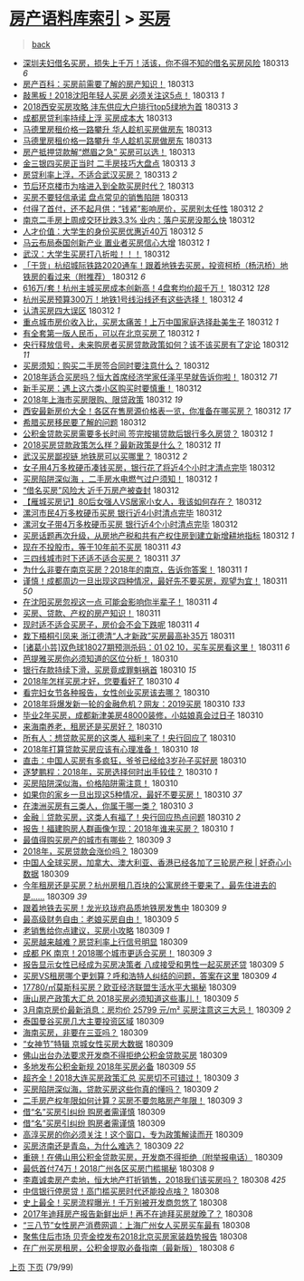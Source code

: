 [房产语料库索引](../../README.md)  > [买房](买房.md)
====
> [back](../README.md)

- [深圳夫妇借名买房，损失上千万！活该，你不得不知的借名买房风险](http://jkwz.applinzi.com/ittc/7079944801527268359.html#%E6%B7%B1%E5%9C%B3%E5%A4%AB%E5%A6%87%E5%80%9F%E5%90%8D%E4%B9%B0%E6%88%BF%EF%BC%8C%E6%8D%9F%E5%A4%B1%E4%B8%8A%E5%8D%83%E4%B8%87%EF%BC%81%E6%B4%BB%E8%AF%A5%EF%BC%8C%E4%BD%A0%E4%B8%8D%E5%BE%97%E4%B8%8D%E7%9F%A5%E7%9A%84%E5%80%9F%E5%90%8D%E4%B9%B0%E6%88%BF%E9%A3%8E%E9%99%A9) 180313 *6* 
- [房产百科：买房前需要了解的房产知识！](http://jkwz.applinzi.com/ittc/7079931474101142544.html#%E6%88%BF%E4%BA%A7%E7%99%BE%E7%A7%91%EF%BC%9A%E4%B9%B0%E6%88%BF%E5%89%8D%E9%9C%80%E8%A6%81%E4%BA%86%E8%A7%A3%E7%9A%84%E6%88%BF%E4%BA%A7%E7%9F%A5%E8%AF%86%EF%BC%81) 180313  
- [敲黑板！2018沈阳年轻人买房 必须关注这5点！](http://jkwz.applinzi.com/ittc/7079916213969093643.html#%E6%95%B2%E9%BB%91%E6%9D%BF%EF%BC%812018%E6%B2%88%E9%98%B3%E5%B9%B4%E8%BD%BB%E4%BA%BA%E4%B9%B0%E6%88%BF+%E5%BF%85%E9%A1%BB%E5%85%B3%E6%B3%A8%E8%BF%995%E7%82%B9%EF%BC%81) 180313 *1* 
- [2018西安买房攻略 沣东供应大户排行top5绿地为首](http://jkwz.applinzi.com/ittc/7079914698562864138.html#2018%E8%A5%BF%E5%AE%89%E4%B9%B0%E6%88%BF%E6%94%BB%E7%95%A5+%E6%B2%A3%E4%B8%9C%E4%BE%9B%E5%BA%94%E5%A4%A7%E6%88%B7%E6%8E%92%E8%A1%8Ctop5%E7%BB%BF%E5%9C%B0%E4%B8%BA%E9%A6%96) 180313 *3* 
- [成都房贷利率持续上浮 买房成本大](http://jkwz.applinzi.com/ittc/7079910167829545990.html#%E6%88%90%E9%83%BD%E6%88%BF%E8%B4%B7%E5%88%A9%E7%8E%87%E6%8C%81%E7%BB%AD%E4%B8%8A%E6%B5%AE+%E4%B9%B0%E6%88%BF%E6%88%90%E6%9C%AC%E5%A4%A7) 180313  
- [马德里房租价格一路攀升 华人趁机买房做房东](http://jkwz.applinzi.com/ittc/7079895883544265738.html#%E9%A9%AC%E5%BE%B7%E9%87%8C%E6%88%BF%E7%A7%9F%E4%BB%B7%E6%A0%BC%E4%B8%80%E8%B7%AF%E6%94%80%E5%8D%87+%E5%8D%8E%E4%BA%BA%E8%B6%81%E6%9C%BA%E4%B9%B0%E6%88%BF%E5%81%9A%E6%88%BF%E4%B8%9C) 180313  
- [马德里房租价格一路攀升 华人趁机买房做房东](http://jkwz.applinzi.com/ittc/7079895478714237968.html#%E9%A9%AC%E5%BE%B7%E9%87%8C%E6%88%BF%E7%A7%9F%E4%BB%B7%E6%A0%BC%E4%B8%80%E8%B7%AF%E6%94%80%E5%8D%87+%E5%8D%8E%E4%BA%BA%E8%B6%81%E6%9C%BA%E4%B9%B0%E6%88%BF%E5%81%9A%E6%88%BF%E4%B8%9C) 180313  
- [房产抵押贷款解“燃眉之急” 买房可以选！](http://jkwz.applinzi.com/ittc/7079890507369284614.html#%E6%88%BF%E4%BA%A7%E6%8A%B5%E6%8A%BC%E8%B4%B7%E6%AC%BE%E8%A7%A3%E2%80%9C%E7%87%83%E7%9C%89%E4%B9%8B%E6%80%A5%E2%80%9D+%E4%B9%B0%E6%88%BF%E5%8F%AF%E4%BB%A5%E9%80%89%EF%BC%81) 180313  
- [金三银四买房正当时 二手房技巧大盘点](http://jkwz.applinzi.com/ittc/7079890494635377675.html#%E9%87%91%E4%B8%89%E9%93%B6%E5%9B%9B%E4%B9%B0%E6%88%BF%E6%AD%A3%E5%BD%93%E6%97%B6+%E4%BA%8C%E6%89%8B%E6%88%BF%E6%8A%80%E5%B7%A7%E5%A4%A7%E7%9B%98%E7%82%B9) 180313 *3* 
- [房贷利率上浮，不适合武汉买房？](http://jkwz.applinzi.com/ittc/7079877737869476880.html#%E6%88%BF%E8%B4%B7%E5%88%A9%E7%8E%87%E4%B8%8A%E6%B5%AE%EF%BC%8C%E4%B8%8D%E9%80%82%E5%90%88%E6%AD%A6%E6%B1%89%E4%B9%B0%E6%88%BF%EF%BC%9F) 180313 *2* 
- [节后环京楼市为啥进入到全款买房时代？](http://jkwz.applinzi.com/ittc/7079827878298780678.html#%E8%8A%82%E5%90%8E%E7%8E%AF%E4%BA%AC%E6%A5%BC%E5%B8%82%E4%B8%BA%E5%95%A5%E8%BF%9B%E5%85%A5%E5%88%B0%E5%85%A8%E6%AC%BE%E4%B9%B0%E6%88%BF%E6%97%B6%E4%BB%A3%EF%BC%9F) 180313  
- [买房不要轻信承诺 盘点常见的销售陷阱](http://jkwz.applinzi.com/ittc/7079743713213678608.html#%E4%B9%B0%E6%88%BF%E4%B8%8D%E8%A6%81%E8%BD%BB%E4%BF%A1%E6%89%BF%E8%AF%BA+%E7%9B%98%E7%82%B9%E5%B8%B8%E8%A7%81%E7%9A%84%E9%94%80%E5%94%AE%E9%99%B7%E9%98%B1) 180313  
- [付得了首付，还不起月供：“钱紧”影响房价，买房别太任性](http://jkwz.applinzi.com/ittc/7079702403933013002.html#%E4%BB%98%E5%BE%97%E4%BA%86%E9%A6%96%E4%BB%98%EF%BC%8C%E8%BF%98%E4%B8%8D%E8%B5%B7%E6%9C%88%E4%BE%9B%EF%BC%9A%E2%80%9C%E9%92%B1%E7%B4%A7%E2%80%9D%E5%BD%B1%E5%93%8D%E6%88%BF%E4%BB%B7%EF%BC%8C%E4%B9%B0%E6%88%BF%E5%88%AB%E5%A4%AA%E4%BB%BB%E6%80%A7) 180312 *2* 
- [南京二手房上周成交环比跌3.3% 业内：落户买房没那么快](http://jkwz.applinzi.com/ittc/7079690722251113489.html#%E5%8D%97%E4%BA%AC%E4%BA%8C%E6%89%8B%E6%88%BF%E4%B8%8A%E5%91%A8%E6%88%90%E4%BA%A4%E7%8E%AF%E6%AF%94%E8%B7%8C3.3%25+%E4%B8%9A%E5%86%85%EF%BC%9A%E8%90%BD%E6%88%B7%E4%B9%B0%E6%88%BF%E6%B2%A1%E9%82%A3%E4%B9%88%E5%BF%AB) 180312  
- [人才价值：大学生的身份买房优惠近40万](http://jkwz.applinzi.com/ittc/7079663117841990667.html#%E4%BA%BA%E6%89%8D%E4%BB%B7%E5%80%BC%EF%BC%9A%E5%A4%A7%E5%AD%A6%E7%94%9F%E7%9A%84%E8%BA%AB%E4%BB%BD%E4%B9%B0%E6%88%BF%E4%BC%98%E6%83%A0%E8%BF%9140%E4%B8%87) 180312 *5* 
- [马云布局泰国创新产业 置业者买房信心大增](http://jkwz.applinzi.com/ittc/7079662574436353035.html#%E9%A9%AC%E4%BA%91%E5%B8%83%E5%B1%80%E6%B3%B0%E5%9B%BD%E5%88%9B%E6%96%B0%E4%BA%A7%E4%B8%9A+%E7%BD%AE%E4%B8%9A%E8%80%85%E4%B9%B0%E6%88%BF%E4%BF%A1%E5%BF%83%E5%A4%A7%E5%A2%9E) 180312 *1* 
- [武汉：大学生买房打八折啦！！！](http://jkwz.applinzi.com/ittc/7079642145554433041.html#%E6%AD%A6%E6%B1%89%EF%BC%9A%E5%A4%A7%E5%AD%A6%E7%94%9F%E4%B9%B0%E6%88%BF%E6%89%93%E5%85%AB%E6%8A%98%E5%95%A6%EF%BC%81%EF%BC%81%EF%BC%81) 180312  
- [「干货」杭绍城际铁路2020通车！跟着地铁去买房，投资柯桥（杨汛桥）地铁房的看过来（附推荐）](http://jkwz.applinzi.com/ittc/7079642471938393098.html#%E3%80%8C%E5%B9%B2%E8%B4%A7%E3%80%8D%E6%9D%AD%E7%BB%8D%E5%9F%8E%E9%99%85%E9%93%81%E8%B7%AF2020%E9%80%9A%E8%BD%A6%EF%BC%81%E8%B7%9F%E7%9D%80%E5%9C%B0%E9%93%81%E5%8E%BB%E4%B9%B0%E6%88%BF%EF%BC%8C%E6%8A%95%E8%B5%84%E6%9F%AF%E6%A1%A5%EF%BC%88%E6%9D%A8%E6%B1%9B%E6%A1%A5%EF%BC%89%E5%9C%B0%E9%93%81%E6%88%BF%E7%9A%84%E7%9C%8B%E8%BF%87%E6%9D%A5%EF%BC%88%E9%99%84%E6%8E%A8%E8%8D%90%EF%BC%89) 180312 *6* 
- [616万/套！杭州主城买房成本创新高！4盘套均价超千万！](http://jkwz.applinzi.com/ittc/7079622356744274951.html#616%E4%B8%87%2F%E5%A5%97%EF%BC%81%E6%9D%AD%E5%B7%9E%E4%B8%BB%E5%9F%8E%E4%B9%B0%E6%88%BF%E6%88%90%E6%9C%AC%E5%88%9B%E6%96%B0%E9%AB%98%EF%BC%814%E7%9B%98%E5%A5%97%E5%9D%87%E4%BB%B7%E8%B6%85%E5%8D%83%E4%B8%87%EF%BC%81) 180312 *128* 
- [杭州买房预算300万！地铁1号线沿线还有这些选择！](http://jkwz.applinzi.com/ittc/7079614334651335687.html#%E6%9D%AD%E5%B7%9E%E4%B9%B0%E6%88%BF%E9%A2%84%E7%AE%97300%E4%B8%87%EF%BC%81%E5%9C%B0%E9%93%811%E5%8F%B7%E7%BA%BF%E6%B2%BF%E7%BA%BF%E8%BF%98%E6%9C%89%E8%BF%99%E4%BA%9B%E9%80%89%E6%8B%A9%EF%BC%81) 180312 *4* 
- [认清买房四大误区](http://jkwz.applinzi.com/ittc/7079613920895829002.html#%E8%AE%A4%E6%B8%85%E4%B9%B0%E6%88%BF%E5%9B%9B%E5%A4%A7%E8%AF%AF%E5%8C%BA) 180312 *1* 
- [重点城市房价收入比，买房太痛苦！上万中国家庭选择赴美生子](http://jkwz.applinzi.com/ittc/7079604818463425547.html#%E9%87%8D%E7%82%B9%E5%9F%8E%E5%B8%82%E6%88%BF%E4%BB%B7%E6%94%B6%E5%85%A5%E6%AF%94%EF%BC%8C%E4%B9%B0%E6%88%BF%E5%A4%AA%E7%97%9B%E8%8B%A6%EF%BC%81%E4%B8%8A%E4%B8%87%E4%B8%AD%E5%9B%BD%E5%AE%B6%E5%BA%AD%E9%80%89%E6%8B%A9%E8%B5%B4%E7%BE%8E%E7%94%9F%E5%AD%90) 180312 *1* 
- [有全套第一版人民币，可以在北京买房了](http://jkwz.applinzi.com/ittc/7079578458084869136.html#%E6%9C%89%E5%85%A8%E5%A5%97%E7%AC%AC%E4%B8%80%E7%89%88%E4%BA%BA%E6%B0%91%E5%B8%81%EF%BC%8C%E5%8F%AF%E4%BB%A5%E5%9C%A8%E5%8C%97%E4%BA%AC%E4%B9%B0%E6%88%BF%E4%BA%86) 180312 *1* 
- [央行释放信号，未来购房者买房贷款政策如何？该不该买房有了定论](http://jkwz.applinzi.com/ittc/7079534956353422343.html#%E5%A4%AE%E8%A1%8C%E9%87%8A%E6%94%BE%E4%BF%A1%E5%8F%B7%EF%BC%8C%E6%9C%AA%E6%9D%A5%E8%B4%AD%E6%88%BF%E8%80%85%E4%B9%B0%E6%88%BF%E8%B4%B7%E6%AC%BE%E6%94%BF%E7%AD%96%E5%A6%82%E4%BD%95%EF%BC%9F%E8%AF%A5%E4%B8%8D%E8%AF%A5%E4%B9%B0%E6%88%BF%E6%9C%89%E4%BA%86%E5%AE%9A%E8%AE%BA) 180312 *11* 
- [买房须知：购买二手房签合同时要注意什么？](http://jkwz.applinzi.com/ittc/7079552161560396811.html#%E4%B9%B0%E6%88%BF%E9%A1%BB%E7%9F%A5%EF%BC%9A%E8%B4%AD%E4%B9%B0%E4%BA%8C%E6%89%8B%E6%88%BF%E7%AD%BE%E5%90%88%E5%90%8C%E6%97%B6%E8%A6%81%E6%B3%A8%E6%84%8F%E4%BB%80%E4%B9%88%EF%BC%9F) 180312  
- [2018年适合买房吗？恒大首席经济学家任泽平早就告诉你啦！](http://jkwz.applinzi.com/ittc/7079551398037685255.html#2018%E5%B9%B4%E9%80%82%E5%90%88%E4%B9%B0%E6%88%BF%E5%90%97%EF%BC%9F%E6%81%92%E5%A4%A7%E9%A6%96%E5%B8%AD%E7%BB%8F%E6%B5%8E%E5%AD%A6%E5%AE%B6%E4%BB%BB%E6%B3%BD%E5%B9%B3%E6%97%A9%E5%B0%B1%E5%91%8A%E8%AF%89%E4%BD%A0%E5%95%A6%EF%BC%81) 180312 *71* 
- [新手买房：遇上这六类小区购买时要慎重！](http://jkwz.applinzi.com/ittc/7079548712768766986.html#%E6%96%B0%E6%89%8B%E4%B9%B0%E6%88%BF%EF%BC%9A%E9%81%87%E4%B8%8A%E8%BF%99%E5%85%AD%E7%B1%BB%E5%B0%8F%E5%8C%BA%E8%B4%AD%E4%B9%B0%E6%97%B6%E8%A6%81%E6%85%8E%E9%87%8D%EF%BC%81) 180312  
- [2018年上海市买房限购、限贷政策](http://jkwz.applinzi.com/ittc/7079545136126362640.html#2018%E5%B9%B4%E4%B8%8A%E6%B5%B7%E5%B8%82%E4%B9%B0%E6%88%BF%E9%99%90%E8%B4%AD%E3%80%81%E9%99%90%E8%B4%B7%E6%94%BF%E7%AD%96) 180312 *19* 
- [西安最新房价大全！各区在售房源价格表一览，你准备在哪买房？](http://jkwz.applinzi.com/ittc/7079543400238154763.html#%E8%A5%BF%E5%AE%89%E6%9C%80%E6%96%B0%E6%88%BF%E4%BB%B7%E5%A4%A7%E5%85%A8%EF%BC%81%E5%90%84%E5%8C%BA%E5%9C%A8%E5%94%AE%E6%88%BF%E6%BA%90%E4%BB%B7%E6%A0%BC%E8%A1%A8%E4%B8%80%E8%A7%88%EF%BC%8C%E4%BD%A0%E5%87%86%E5%A4%87%E5%9C%A8%E5%93%AA%E4%B9%B0%E6%88%BF%EF%BC%9F) 180312 *17* 
- [希腊买房移民要了解的问题](http://jkwz.applinzi.com/ittc/7077673115566212103.html#%E5%B8%8C%E8%85%8A%E4%B9%B0%E6%88%BF%E7%A7%BB%E6%B0%91%E8%A6%81%E4%BA%86%E8%A7%A3%E7%9A%84%E9%97%AE%E9%A2%98) 180312  
- [公积金贷款买房需要多长时间 签完按揭贷款后银行多久房贷？](http://jkwz.applinzi.com/ittc/7079532961345307664.html#%E5%85%AC%E7%A7%AF%E9%87%91%E8%B4%B7%E6%AC%BE%E4%B9%B0%E6%88%BF%E9%9C%80%E8%A6%81%E5%A4%9A%E9%95%BF%E6%97%B6%E9%97%B4+%E7%AD%BE%E5%AE%8C%E6%8C%89%E6%8F%AD%E8%B4%B7%E6%AC%BE%E5%90%8E%E9%93%B6%E8%A1%8C%E5%A4%9A%E4%B9%85%E6%88%BF%E8%B4%B7%EF%BC%9F) 180312 *1* 
- [2018买房贷款政策怎么样？最新政策是什么？](http://jkwz.applinzi.com/ittc/7079528684845532166.html#2018%E4%B9%B0%E6%88%BF%E8%B4%B7%E6%AC%BE%E6%94%BF%E7%AD%96%E6%80%8E%E4%B9%88%E6%A0%B7%EF%BC%9F%E6%9C%80%E6%96%B0%E6%94%BF%E7%AD%96%E6%98%AF%E4%BB%80%E4%B9%88%EF%BC%9F) 180312 *11* 
- [武汉买房鄙视链 地铁房可以买哪里？](http://jkwz.applinzi.com/ittc/7079526164018496529.html#%E6%AD%A6%E6%B1%89%E4%B9%B0%E6%88%BF%E9%84%99%E8%A7%86%E9%93%BE+%E5%9C%B0%E9%93%81%E6%88%BF%E5%8F%AF%E4%BB%A5%E4%B9%B0%E5%93%AA%E9%87%8C%EF%BC%9F) 180312 *2* 
- [女子用4万多枚硬币凑钱买房，银行花了将近4个小时才清点完毕](http://jkwz.applinzi.com/ittc/7079524253261366282.html#%E5%A5%B3%E5%AD%90%E7%94%A84%E4%B8%87%E5%A4%9A%E6%9E%9A%E7%A1%AC%E5%B8%81%E5%87%91%E9%92%B1%E4%B9%B0%E6%88%BF%EF%BC%8C%E9%93%B6%E8%A1%8C%E8%8A%B1%E4%BA%86%E5%B0%86%E8%BF%914%E4%B8%AA%E5%B0%8F%E6%97%B6%E6%89%8D%E6%B8%85%E7%82%B9%E5%AE%8C%E6%AF%95) 180312  
- [买房陷阱深似海 ，二手房水电燃气过户须知！](http://jkwz.applinzi.com/ittc/7079519805331997706.html#%E4%B9%B0%E6%88%BF%E9%99%B7%E9%98%B1%E6%B7%B1%E4%BC%BC%E6%B5%B7+%EF%BC%8C%E4%BA%8C%E6%89%8B%E6%88%BF%E6%B0%B4%E7%94%B5%E7%87%83%E6%B0%94%E8%BF%87%E6%88%B7%E9%A1%BB%E7%9F%A5%EF%BC%81) 180312 *1* 
- [“借名买房”风险大 近千万房产被查封](http://jkwz.applinzi.com/ittc/7079506176494797830.html#%E2%80%9C%E5%80%9F%E5%90%8D%E4%B9%B0%E6%88%BF%E2%80%9D%E9%A3%8E%E9%99%A9%E5%A4%A7+%E8%BF%91%E5%8D%83%E4%B8%87%E6%88%BF%E4%BA%A7%E8%A2%AB%E6%9F%A5%E5%B0%81) 180312  
- [【雁城买房记】80后女强人VS居家小女人，我该如何存在？](http://jkwz.applinzi.com/ittc/7079501075923338247.html#%E3%80%90%E9%9B%81%E5%9F%8E%E4%B9%B0%E6%88%BF%E8%AE%B0%E3%80%9180%E5%90%8E%E5%A5%B3%E5%BC%BA%E4%BA%BAVS%E5%B1%85%E5%AE%B6%E5%B0%8F%E5%A5%B3%E4%BA%BA%EF%BC%8C%E6%88%91%E8%AF%A5%E5%A6%82%E4%BD%95%E5%AD%98%E5%9C%A8%EF%BC%9F) 180312  
- [漯河市民4万多枚硬币买房 银行近4小时清点完毕](http://jkwz.applinzi.com/ittc/7079496458447619089.html#%E6%BC%AF%E6%B2%B3%E5%B8%82%E6%B0%914%E4%B8%87%E5%A4%9A%E6%9E%9A%E7%A1%AC%E5%B8%81%E4%B9%B0%E6%88%BF+%E9%93%B6%E8%A1%8C%E8%BF%914%E5%B0%8F%E6%97%B6%E6%B8%85%E7%82%B9%E5%AE%8C%E6%AF%95) 180312  
- [漯河女子带4万多枚硬币买房  银行近4个小时清点完毕](http://jkwz.applinzi.com/ittc/7079493343979766801.html#%E6%BC%AF%E6%B2%B3%E5%A5%B3%E5%AD%90%E5%B8%A64%E4%B8%87%E5%A4%9A%E6%9E%9A%E7%A1%AC%E5%B8%81%E4%B9%B0%E6%88%BF++%E9%93%B6%E8%A1%8C%E8%BF%914%E4%B8%AA%E5%B0%8F%E6%97%B6%E6%B8%85%E7%82%B9%E5%AE%8C%E6%AF%95) 180312  
- [买房话题再次升级，从房地产税和共有产权住房到建立新增耕地指标](http://jkwz.applinzi.com/ittc/7079361597120447504.html#%E4%B9%B0%E6%88%BF%E8%AF%9D%E9%A2%98%E5%86%8D%E6%AC%A1%E5%8D%87%E7%BA%A7%EF%BC%8C%E4%BB%8E%E6%88%BF%E5%9C%B0%E4%BA%A7%E7%A8%8E%E5%92%8C%E5%85%B1%E6%9C%89%E4%BA%A7%E6%9D%83%E4%BD%8F%E6%88%BF%E5%88%B0%E5%BB%BA%E7%AB%8B%E6%96%B0%E5%A2%9E%E8%80%95%E5%9C%B0%E6%8C%87%E6%A0%87) 180312 *1* 
- [现在不投股市，等于10年前不买房](http://jkwz.applinzi.com/ittc/7079338529845150726.html#%E7%8E%B0%E5%9C%A8%E4%B8%8D%E6%8A%95%E8%82%A1%E5%B8%82%EF%BC%8C%E7%AD%89%E4%BA%8E10%E5%B9%B4%E5%89%8D%E4%B8%8D%E4%B9%B0%E6%88%BF) 180311 *43* 
- [三四线城市时下还适不适合买房？](http://jkwz.applinzi.com/ittc/7079216387245736977.html#%E4%B8%89%E5%9B%9B%E7%BA%BF%E5%9F%8E%E5%B8%82%E6%97%B6%E4%B8%8B%E8%BF%98%E9%80%82%E4%B8%8D%E9%80%82%E5%90%88%E4%B9%B0%E6%88%BF%EF%BC%9F) 180311 *37* 
- [为什么非要在南京买房？2018年的南京，告诉你答案！](http://jkwz.applinzi.com/ittc/7079166022294963217.html#%E4%B8%BA%E4%BB%80%E4%B9%88%E9%9D%9E%E8%A6%81%E5%9C%A8%E5%8D%97%E4%BA%AC%E4%B9%B0%E6%88%BF%EF%BC%9F2018%E5%B9%B4%E7%9A%84%E5%8D%97%E4%BA%AC%EF%BC%8C%E5%91%8A%E8%AF%89%E4%BD%A0%E7%AD%94%E6%A1%88%EF%BC%81) 180311 *1* 
- [谨慎！成都周边一旦出现这四种情况，最好先不要买房，观望为宜！](http://jkwz.applinzi.com/ittc/7079124622014678027.html#%E8%B0%A8%E6%85%8E%EF%BC%81%E6%88%90%E9%83%BD%E5%91%A8%E8%BE%B9%E4%B8%80%E6%97%A6%E5%87%BA%E7%8E%B0%E8%BF%99%E5%9B%9B%E7%A7%8D%E6%83%85%E5%86%B5%EF%BC%8C%E6%9C%80%E5%A5%BD%E5%85%88%E4%B8%8D%E8%A6%81%E4%B9%B0%E6%88%BF%EF%BC%8C%E8%A7%82%E6%9C%9B%E4%B8%BA%E5%AE%9C%EF%BC%81) 180311 *50* 
- [在沈阳买房忽视这一点 可能会影响你半辈子！](http://jkwz.applinzi.com/ittc/7079145383286801419.html#%E5%9C%A8%E6%B2%88%E9%98%B3%E4%B9%B0%E6%88%BF%E5%BF%BD%E8%A7%86%E8%BF%99%E4%B8%80%E7%82%B9+%E5%8F%AF%E8%83%BD%E4%BC%9A%E5%BD%B1%E5%93%8D%E4%BD%A0%E5%8D%8A%E8%BE%88%E5%AD%90%EF%BC%81) 180311 *4* 
- [买房、贷款、产权的房产知识！](http://jkwz.applinzi.com/ittc/7079143680793642001.html#%E4%B9%B0%E6%88%BF%E3%80%81%E8%B4%B7%E6%AC%BE%E3%80%81%E4%BA%A7%E6%9D%83%E7%9A%84%E6%88%BF%E4%BA%A7%E7%9F%A5%E8%AF%86%EF%BC%81) 180311  
- [现时适不适合买房子，房价会不会下跌呢](http://jkwz.applinzi.com/ittc/7078569172546356241.html#%E7%8E%B0%E6%97%B6%E9%80%82%E4%B8%8D%E9%80%82%E5%90%88%E4%B9%B0%E6%88%BF%E5%AD%90%EF%BC%8C%E6%88%BF%E4%BB%B7%E4%BC%9A%E4%B8%8D%E4%BC%9A%E4%B8%8B%E8%B7%8C%E5%91%A2) 180311 *4* 
- [栽下梧桐引凤来 浙江德清“人才新政”买房最高补35万](http://jkwz.applinzi.com/ittc/7079139812382868487.html#%E6%A0%BD%E4%B8%8B%E6%A2%A7%E6%A1%90%E5%BC%95%E5%87%A4%E6%9D%A5+%E6%B5%99%E6%B1%9F%E5%BE%B7%E6%B8%85%E2%80%9C%E4%BA%BA%E6%89%8D%E6%96%B0%E6%94%BF%E2%80%9D%E4%B9%B0%E6%88%BF%E6%9C%80%E9%AB%98%E8%A1%A535%E4%B8%87) 180311  
- [[诸葛小芸]双色球18027期预测杀码：01 02 10，买车买房看这里！](http://jkwz.applinzi.com/ittc/7079015282192679947.html#%5B%E8%AF%B8%E8%91%9B%E5%B0%8F%E8%8A%B8%5D%E5%8F%8C%E8%89%B2%E7%90%8318027%E6%9C%9F%E9%A2%84%E6%B5%8B%E6%9D%80%E7%A0%81%EF%BC%9A01+02+10%EF%BC%8C%E4%B9%B0%E8%BD%A6%E4%B9%B0%E6%88%BF%E7%9C%8B%E8%BF%99%E9%87%8C%EF%BC%81) 180311 *6* 
- [芭提雅买房你必须知道的区位分析！](http://jkwz.applinzi.com/ittc/7078965755637138448.html#%E8%8A%AD%E6%8F%90%E9%9B%85%E4%B9%B0%E6%88%BF%E4%BD%A0%E5%BF%85%E9%A1%BB%E7%9F%A5%E9%81%93%E7%9A%84%E5%8C%BA%E4%BD%8D%E5%88%86%E6%9E%90%EF%BC%81) 180310  
- [银行存款持续下滑，买房竟成罪魁祸首](http://jkwz.applinzi.com/ittc/7078961945506219015.html#%E9%93%B6%E8%A1%8C%E5%AD%98%E6%AC%BE%E6%8C%81%E7%BB%AD%E4%B8%8B%E6%BB%91%EF%BC%8C%E4%B9%B0%E6%88%BF%E7%AB%9F%E6%88%90%E7%BD%AA%E9%AD%81%E7%A5%B8%E9%A6%96) 180310 *15* 
- [2018年怎样买房才好，您要看好了](http://jkwz.applinzi.com/ittc/7078960300059788294.html#2018%E5%B9%B4%E6%80%8E%E6%A0%B7%E4%B9%B0%E6%88%BF%E6%89%8D%E5%A5%BD%EF%BC%8C%E6%82%A8%E8%A6%81%E7%9C%8B%E5%A5%BD%E4%BA%86) 180310 *4* 
- [看完妇女节各种报告，女性创业买房该去哪？](http://jkwz.applinzi.com/ittc/7078924413754147856.html#%E7%9C%8B%E5%AE%8C%E5%A6%87%E5%A5%B3%E8%8A%82%E5%90%84%E7%A7%8D%E6%8A%A5%E5%91%8A%EF%BC%8C%E5%A5%B3%E6%80%A7%E5%88%9B%E4%B8%9A%E4%B9%B0%E6%88%BF%E8%AF%A5%E5%8E%BB%E5%93%AA%EF%BC%9F) 180310  
- [2018年将爆发新一轮的金融危机？网友：2019买房](http://jkwz.applinzi.com/ittc/7078861476087727110.html#2018%E5%B9%B4%E5%B0%86%E7%88%86%E5%8F%91%E6%96%B0%E4%B8%80%E8%BD%AE%E7%9A%84%E9%87%91%E8%9E%8D%E5%8D%B1%E6%9C%BA%EF%BC%9F%E7%BD%91%E5%8F%8B%EF%BC%9A2019%E4%B9%B0%E6%88%BF) 180310 *133* 
- [毕业2年买房，成都新津美房48000装修，小姑娘真会过日子](http://jkwz.applinzi.com/ittc/7078895604581532678.html#%E6%AF%95%E4%B8%9A2%E5%B9%B4%E4%B9%B0%E6%88%BF%EF%BC%8C%E6%88%90%E9%83%BD%E6%96%B0%E6%B4%A5%E7%BE%8E%E6%88%BF48000%E8%A3%85%E4%BF%AE%EF%BC%8C%E5%B0%8F%E5%A7%91%E5%A8%98%E7%9C%9F%E4%BC%9A%E8%BF%87%E6%97%A5%E5%AD%90) 180310  
- [来海南养老，租房还是买房好？](http://jkwz.applinzi.com/ittc/7078866024470676487.html#%E6%9D%A5%E6%B5%B7%E5%8D%97%E5%85%BB%E8%80%81%EF%BC%8C%E7%A7%9F%E6%88%BF%E8%BF%98%E6%98%AF%E4%B9%B0%E6%88%BF%E5%A5%BD%EF%BC%9F) 180310  
- [所有人：想贷款买房的这类人 福利来了！央行回应了](http://jkwz.applinzi.com/ittc/7078853308678931463.html#%E6%89%80%E6%9C%89%E4%BA%BA%EF%BC%9A%E6%83%B3%E8%B4%B7%E6%AC%BE%E4%B9%B0%E6%88%BF%E7%9A%84%E8%BF%99%E7%B1%BB%E4%BA%BA+%E7%A6%8F%E5%88%A9%E6%9D%A5%E4%BA%86%EF%BC%81%E5%A4%AE%E8%A1%8C%E5%9B%9E%E5%BA%94%E4%BA%86) 180310  
- [2018年打算贷款买房应该有心理准备！](http://jkwz.applinzi.com/ittc/7078401760614155275.html#2018%E5%B9%B4%E6%89%93%E7%AE%97%E8%B4%B7%E6%AC%BE%E4%B9%B0%E6%88%BF%E5%BA%94%E8%AF%A5%E6%9C%89%E5%BF%83%E7%90%86%E5%87%86%E5%A4%87%EF%BC%81) 180310 *18* 
- [直击：中国人买房有多疯狂，爷爷已经给3岁孙子买好房](http://jkwz.applinzi.com/ittc/7073941423693235217.html#%E7%9B%B4%E5%87%BB%EF%BC%9A%E4%B8%AD%E5%9B%BD%E4%BA%BA%E4%B9%B0%E6%88%BF%E6%9C%89%E5%A4%9A%E7%96%AF%E7%8B%82%EF%BC%8C%E7%88%B7%E7%88%B7%E5%B7%B2%E7%BB%8F%E7%BB%993%E5%B2%81%E5%AD%99%E5%AD%90%E4%B9%B0%E5%A5%BD%E6%88%BF) 180310  
- [逐梦鹏程：2018年，买房选择何时出手较佳？](http://jkwz.applinzi.com/ittc/7078784421534893062.html#%E9%80%90%E6%A2%A6%E9%B9%8F%E7%A8%8B%EF%BC%9A2018%E5%B9%B4%EF%BC%8C%E4%B9%B0%E6%88%BF%E9%80%89%E6%8B%A9%E4%BD%95%E6%97%B6%E5%87%BA%E6%89%8B%E8%BE%83%E4%BD%B3%EF%BC%9F) 180310 *1* 
- [买房陷阱深似海，价格陷阱需注意！](http://jkwz.applinzi.com/ittc/7078782466372666385.html#%E4%B9%B0%E6%88%BF%E9%99%B7%E9%98%B1%E6%B7%B1%E4%BC%BC%E6%B5%B7%EF%BC%8C%E4%BB%B7%E6%A0%BC%E9%99%B7%E9%98%B1%E9%9C%80%E6%B3%A8%E6%84%8F%EF%BC%81) 180310  
- [如果你的家乡一旦出现这5种情况，最好不要买房！](http://jkwz.applinzi.com/ittc/7078778542861321232.html#%E5%A6%82%E6%9E%9C%E4%BD%A0%E7%9A%84%E5%AE%B6%E4%B9%A1%E4%B8%80%E6%97%A6%E5%87%BA%E7%8E%B0%E8%BF%995%E7%A7%8D%E6%83%85%E5%86%B5%EF%BC%8C%E6%9C%80%E5%A5%BD%E4%B8%8D%E8%A6%81%E4%B9%B0%E6%88%BF%EF%BC%81) 180310 *37* 
- [在澳洲买房有三类人，你属于哪一类？](http://jkwz.applinzi.com/ittc/7078761721093424144.html#%E5%9C%A8%E6%BE%B3%E6%B4%B2%E4%B9%B0%E6%88%BF%E6%9C%89%E4%B8%89%E7%B1%BB%E4%BA%BA%EF%BC%8C%E4%BD%A0%E5%B1%9E%E4%BA%8E%E5%93%AA%E4%B8%80%E7%B1%BB%EF%BC%9F) 180310 *3* 
- [金融｜贷款买房，这类人有福了！央行回应热点问题](http://jkwz.applinzi.com/ittc/7078661466070975494.html#%E9%87%91%E8%9E%8D%EF%BD%9C%E8%B4%B7%E6%AC%BE%E4%B9%B0%E6%88%BF%EF%BC%8C%E8%BF%99%E7%B1%BB%E4%BA%BA%E6%9C%89%E7%A6%8F%E4%BA%86%EF%BC%81%E5%A4%AE%E8%A1%8C%E5%9B%9E%E5%BA%94%E7%83%AD%E7%82%B9%E9%97%AE%E9%A2%98) 180310 *2* 
- [报告！福建购房人群画像乍现：2018年谁来买房？](http://jkwz.applinzi.com/ittc/7078629505696793606.html#%E6%8A%A5%E5%91%8A%EF%BC%81%E7%A6%8F%E5%BB%BA%E8%B4%AD%E6%88%BF%E4%BA%BA%E7%BE%A4%E7%94%BB%E5%83%8F%E4%B9%8D%E7%8E%B0%EF%BC%9A2018%E5%B9%B4%E8%B0%81%E6%9D%A5%E4%B9%B0%E6%88%BF%EF%BC%9F) 180310 *1* 
- [最值得购买房产的城市有哪些？](http://jkwz.applinzi.com/ittc/7078602725816534032.html#%E6%9C%80%E5%80%BC%E5%BE%97%E8%B4%AD%E4%B9%B0%E6%88%BF%E4%BA%A7%E7%9A%84%E5%9F%8E%E5%B8%82%E6%9C%89%E5%93%AA%E4%BA%9B%EF%BC%9F) 180309 *3* 
- [2018年，买房贷款会涨价吗？](http://jkwz.applinzi.com/ittc/7078574849868170246.html#2018%E5%B9%B4%EF%BC%8C%E4%B9%B0%E6%88%BF%E8%B4%B7%E6%AC%BE%E4%BC%9A%E6%B6%A8%E4%BB%B7%E5%90%97%EF%BC%9F) 180309  
- [中国人全球买房，加拿大、澳大利亚、香港已经各加了三轮房产税 | 好奇心小数据](http://jkwz.applinzi.com/ittc/7078544342035989514.html#%E4%B8%AD%E5%9B%BD%E4%BA%BA%E5%85%A8%E7%90%83%E4%B9%B0%E6%88%BF%EF%BC%8C%E5%8A%A0%E6%8B%BF%E5%A4%A7%E3%80%81%E6%BE%B3%E5%A4%A7%E5%88%A9%E4%BA%9A%E3%80%81%E9%A6%99%E6%B8%AF%E5%B7%B2%E7%BB%8F%E5%90%84%E5%8A%A0%E4%BA%86%E4%B8%89%E8%BD%AE%E6%88%BF%E4%BA%A7%E7%A8%8E+%7C+%E5%A5%BD%E5%A5%87%E5%BF%83%E5%B0%8F%E6%95%B0%E6%8D%AE) 180309  
- [今年租房还是买房？杭州房租几百块的公寓房终于要来了，最先住进去的是……](http://jkwz.applinzi.com/ittc/7078542049806910471.html#%E4%BB%8A%E5%B9%B4%E7%A7%9F%E6%88%BF%E8%BF%98%E6%98%AF%E4%B9%B0%E6%88%BF%EF%BC%9F%E6%9D%AD%E5%B7%9E%E6%88%BF%E7%A7%9F%E5%87%A0%E7%99%BE%E5%9D%97%E7%9A%84%E5%85%AC%E5%AF%93%E6%88%BF%E7%BB%88%E4%BA%8E%E8%A6%81%E6%9D%A5%E4%BA%86%EF%BC%8C%E6%9C%80%E5%85%88%E4%BD%8F%E8%BF%9B%E5%8E%BB%E7%9A%84%E6%98%AF%E2%80%A6%E2%80%A6) 180309 *39* 
- [跟着地铁去买房！龙光玖珑府品质地铁房发售中](http://jkwz.applinzi.com/ittc/7078536623711323152.html#%E8%B7%9F%E7%9D%80%E5%9C%B0%E9%93%81%E5%8E%BB%E4%B9%B0%E6%88%BF%EF%BC%81%E9%BE%99%E5%85%89%E7%8E%96%E7%8F%91%E5%BA%9C%E5%93%81%E8%B4%A8%E5%9C%B0%E9%93%81%E6%88%BF%E5%8F%91%E5%94%AE%E4%B8%AD) 180309 *9* 
- [最高级财务自由：老娘买房自由！](http://jkwz.applinzi.com/ittc/7078536276435534854.html#%E6%9C%80%E9%AB%98%E7%BA%A7%E8%B4%A2%E5%8A%A1%E8%87%AA%E7%94%B1%EF%BC%9A%E8%80%81%E5%A8%98%E4%B9%B0%E6%88%BF%E8%87%AA%E7%94%B1%EF%BC%81) 180309 *5* 
- [老销售给你点建议，买房小攻略](http://jkwz.applinzi.com/ittc/7078523631812740103.html#%E8%80%81%E9%94%80%E5%94%AE%E7%BB%99%E4%BD%A0%E7%82%B9%E5%BB%BA%E8%AE%AE%EF%BC%8C%E4%B9%B0%E6%88%BF%E5%B0%8F%E6%94%BB%E7%95%A5) 180309 *1* 
- [买房越来越难？房贷利率上行信号明显](http://jkwz.applinzi.com/ittc/7078521337872385030.html#%E4%B9%B0%E6%88%BF%E8%B6%8A%E6%9D%A5%E8%B6%8A%E9%9A%BE%EF%BC%9F%E6%88%BF%E8%B4%B7%E5%88%A9%E7%8E%87%E4%B8%8A%E8%A1%8C%E4%BF%A1%E5%8F%B7%E6%98%8E%E6%98%BE) 180309  
- [成都 PK 南京！2018哪个城市更适合买房！](http://jkwz.applinzi.com/ittc/7078515248669918215.html#%E6%88%90%E9%83%BD+PK+%E5%8D%97%E4%BA%AC%EF%BC%812018%E5%93%AA%E4%B8%AA%E5%9F%8E%E5%B8%82%E6%9B%B4%E9%80%82%E5%90%88%E4%B9%B0%E6%88%BF%EF%BC%81) 180309 *3* 
- [报告显示女性已经成为买房决策者 八成接受和男性一起买房还贷](http://jkwz.applinzi.com/ittc/7078498018477474823.html#%E6%8A%A5%E5%91%8A%E6%98%BE%E7%A4%BA%E5%A5%B3%E6%80%A7%E5%B7%B2%E7%BB%8F%E6%88%90%E4%B8%BA%E4%B9%B0%E6%88%BF%E5%86%B3%E7%AD%96%E8%80%85+%E5%85%AB%E6%88%90%E6%8E%A5%E5%8F%97%E5%92%8C%E7%94%B7%E6%80%A7%E4%B8%80%E8%B5%B7%E4%B9%B0%E6%88%BF%E8%BF%98%E8%B4%B7) 180309 *5* 
- [买房VS租房哪个更划算？呼和浩特人纠结的问题，答案在这里](http://jkwz.applinzi.com/ittc/7078495947145610256.html#%E4%B9%B0%E6%88%BFVS%E7%A7%9F%E6%88%BF%E5%93%AA%E4%B8%AA%E6%9B%B4%E5%88%92%E7%AE%97%EF%BC%9F%E5%91%BC%E5%92%8C%E6%B5%A9%E7%89%B9%E4%BA%BA%E7%BA%A0%E7%BB%93%E7%9A%84%E9%97%AE%E9%A2%98%EF%BC%8C%E7%AD%94%E6%A1%88%E5%9C%A8%E8%BF%99%E9%87%8C) 180309 *4* 
- [17780/㎡莫斯科买房？欧亚经济联盟生活水平大揭秘](http://jkwz.applinzi.com/ittc/7078476658002887696.html#17780%2F%E3%8E%A1%E8%8E%AB%E6%96%AF%E7%A7%91%E4%B9%B0%E6%88%BF%EF%BC%9F%E6%AC%A7%E4%BA%9A%E7%BB%8F%E6%B5%8E%E8%81%94%E7%9B%9F%E7%94%9F%E6%B4%BB%E6%B0%B4%E5%B9%B3%E5%A4%A7%E6%8F%AD%E7%A7%98) 180309  
- [唐山房产政策大汇总 2018买房必须知道这些事儿！](http://jkwz.applinzi.com/ittc/7078469040366683153.html#%E5%94%90%E5%B1%B1%E6%88%BF%E4%BA%A7%E6%94%BF%E7%AD%96%E5%A4%A7%E6%B1%87%E6%80%BB+2018%E4%B9%B0%E6%88%BF%E5%BF%85%E9%A1%BB%E7%9F%A5%E9%81%93%E8%BF%99%E4%BA%9B%E4%BA%8B%E5%84%BF%EF%BC%81) 180309 *5* 
- [3月南京房价最新消息：房均价 25799 元/m² 买房注意这三大忌！](http://jkwz.applinzi.com/ittc/7078456570566673414.html#3%E6%9C%88%E5%8D%97%E4%BA%AC%E6%88%BF%E4%BB%B7%E6%9C%80%E6%96%B0%E6%B6%88%E6%81%AF%EF%BC%9A%E6%88%BF%E5%9D%87%E4%BB%B7+25799+%E5%85%83%2Fm%C2%B2+%E4%B9%B0%E6%88%BF%E6%B3%A8%E6%84%8F%E8%BF%99%E4%B8%89%E5%A4%A7%E5%BF%8C%EF%BC%81) 180309 *2* 
- [泰国曼谷买房几大主要投资区域](http://jkwz.applinzi.com/ittc/7078443203617621003.html#%E6%B3%B0%E5%9B%BD%E6%9B%BC%E8%B0%B7%E4%B9%B0%E6%88%BF%E5%87%A0%E5%A4%A7%E4%B8%BB%E8%A6%81%E6%8A%95%E8%B5%84%E5%8C%BA%E5%9F%9F) 180309  
- [海南买房，非要在三亚吗？](http://jkwz.applinzi.com/ittc/7078432638862099473.html#%E6%B5%B7%E5%8D%97%E4%B9%B0%E6%88%BF%EF%BC%8C%E9%9D%9E%E8%A6%81%E5%9C%A8%E4%B8%89%E4%BA%9A%E5%90%97%EF%BC%9F) 180309  
- [“女神节”特辑  京城女性买房大数据](http://jkwz.applinzi.com/ittc/7078432478316725264.html#%E2%80%9C%E5%A5%B3%E7%A5%9E%E8%8A%82%E2%80%9D%E7%89%B9%E8%BE%91++%E4%BA%AC%E5%9F%8E%E5%A5%B3%E6%80%A7%E4%B9%B0%E6%88%BF%E5%A4%A7%E6%95%B0%E6%8D%AE) 180309  
- [佛山出台办法要求开发商不得拒绝公积金贷款买房](http://jkwz.applinzi.com/ittc/7078426009156453382.html#%E4%BD%9B%E5%B1%B1%E5%87%BA%E5%8F%B0%E5%8A%9E%E6%B3%95%E8%A6%81%E6%B1%82%E5%BC%80%E5%8F%91%E5%95%86%E4%B8%8D%E5%BE%97%E6%8B%92%E7%BB%9D%E5%85%AC%E7%A7%AF%E9%87%91%E8%B4%B7%E6%AC%BE%E4%B9%B0%E6%88%BF) 180309  
- [多地发布公积金新规 2018年买房必备](http://jkwz.applinzi.com/ittc/7078421508278191115.html#%E5%A4%9A%E5%9C%B0%E5%8F%91%E5%B8%83%E5%85%AC%E7%A7%AF%E9%87%91%E6%96%B0%E8%A7%84+2018%E5%B9%B4%E4%B9%B0%E6%88%BF%E5%BF%85%E5%A4%87) 180309 *55* 
- [超齐全！2018大连买房政策汇总 买房切不可错过！](http://jkwz.applinzi.com/ittc/7078416671104828427.html#%E8%B6%85%E9%BD%90%E5%85%A8%EF%BC%812018%E5%A4%A7%E8%BF%9E%E4%B9%B0%E6%88%BF%E6%94%BF%E7%AD%96%E6%B1%87%E6%80%BB+%E4%B9%B0%E6%88%BF%E5%88%87%E4%B8%8D%E5%8F%AF%E9%94%99%E8%BF%87%EF%BC%81) 180309 *3* 
- [买房陷阱深似海，贷款买房这些你真的懂吗？](http://jkwz.applinzi.com/ittc/7078405687921345553.html#%E4%B9%B0%E6%88%BF%E9%99%B7%E9%98%B1%E6%B7%B1%E4%BC%BC%E6%B5%B7%EF%BC%8C%E8%B4%B7%E6%AC%BE%E4%B9%B0%E6%88%BF%E8%BF%99%E4%BA%9B%E4%BD%A0%E7%9C%9F%E7%9A%84%E6%87%82%E5%90%97%EF%BC%9F) 180309 *2* 
- [二手房产权年限如何计算？买房不要忽略房产年限！](http://jkwz.applinzi.com/ittc/7078404743716406279.html#%E4%BA%8C%E6%89%8B%E6%88%BF%E4%BA%A7%E6%9D%83%E5%B9%B4%E9%99%90%E5%A6%82%E4%BD%95%E8%AE%A1%E7%AE%97%EF%BC%9F%E4%B9%B0%E6%88%BF%E4%B8%8D%E8%A6%81%E5%BF%BD%E7%95%A5%E6%88%BF%E4%BA%A7%E5%B9%B4%E9%99%90%EF%BC%81) 180309 *3* 
- [借“名”买房引纠纷 购房者需谨慎](http://jkwz.applinzi.com/ittc/7078393537601471494.html#%E5%80%9F%E2%80%9C%E5%90%8D%E2%80%9D%E4%B9%B0%E6%88%BF%E5%BC%95%E7%BA%A0%E7%BA%B7+%E8%B4%AD%E6%88%BF%E8%80%85%E9%9C%80%E8%B0%A8%E6%85%8E) 180309  
- [借“名”买房引纠纷 购房者需谨慎](http://jkwz.applinzi.com/ittc/7078386937096569873.html#%E5%80%9F%E2%80%9C%E5%90%8D%E2%80%9D%E4%B9%B0%E6%88%BF%E5%BC%95%E7%BA%A0%E7%BA%B7+%E8%B4%AD%E6%88%BF%E8%80%85%E9%9C%80%E8%B0%A8%E6%85%8E) 180309  
- [高淳买房的你必须关注！这个窗口，专为政策解读而开](http://jkwz.applinzi.com/ittc/7078044554928587786.html#%E9%AB%98%E6%B7%B3%E4%B9%B0%E6%88%BF%E7%9A%84%E4%BD%A0%E5%BF%85%E9%A1%BB%E5%85%B3%E6%B3%A8%EF%BC%81%E8%BF%99%E4%B8%AA%E7%AA%97%E5%8F%A3%EF%BC%8C%E4%B8%93%E4%B8%BA%E6%94%BF%E7%AD%96%E8%A7%A3%E8%AF%BB%E8%80%8C%E5%BC%80) 180309  
- [买房济南还是青岛，为什么难选？](http://jkwz.applinzi.com/ittc/7078057295697413137.html#%E4%B9%B0%E6%88%BF%E6%B5%8E%E5%8D%97%E8%BF%98%E6%98%AF%E9%9D%92%E5%B2%9B%EF%BC%8C%E4%B8%BA%E4%BB%80%E4%B9%88%E9%9A%BE%E9%80%89%EF%BC%9F) 180309 *22* 
- [重磅！在佛山用公积金贷款买房，开发商不得拒绝（附举报电话）](http://jkwz.applinzi.com/ittc/7078284971674698768.html#%E9%87%8D%E7%A3%85%EF%BC%81%E5%9C%A8%E4%BD%9B%E5%B1%B1%E7%94%A8%E5%85%AC%E7%A7%AF%E9%87%91%E8%B4%B7%E6%AC%BE%E4%B9%B0%E6%88%BF%EF%BC%8C%E5%BC%80%E5%8F%91%E5%95%86%E4%B8%8D%E5%BE%97%E6%8B%92%E7%BB%9D%EF%BC%88%E9%99%84%E4%B8%BE%E6%8A%A5%E7%94%B5%E8%AF%9D%EF%BC%89) 180309  
- [最低首付74万！2018广州各区买房门槛揭秘](http://jkwz.applinzi.com/ittc/7078232389770019850.html#%E6%9C%80%E4%BD%8E%E9%A6%96%E4%BB%9874%E4%B8%87%EF%BC%812018%E5%B9%BF%E5%B7%9E%E5%90%84%E5%8C%BA%E4%B9%B0%E6%88%BF%E9%97%A8%E6%A7%9B%E6%8F%AD%E7%A7%98) 180308 *9* 
- [李嘉诚卖房产卖地，恒大地产打折销售，2018我们该买房吗？](http://jkwz.applinzi.com/ittc/7078211660869534731.html#%E6%9D%8E%E5%98%89%E8%AF%9A%E5%8D%96%E6%88%BF%E4%BA%A7%E5%8D%96%E5%9C%B0%EF%BC%8C%E6%81%92%E5%A4%A7%E5%9C%B0%E4%BA%A7%E6%89%93%E6%8A%98%E9%94%80%E5%94%AE%EF%BC%8C2018%E6%88%91%E4%BB%AC%E8%AF%A5%E4%B9%B0%E6%88%BF%E5%90%97%EF%BC%9F) 180308 *425* 
- [中信银行停房贷！高门槛买房时代还能投点啥？](http://jkwz.applinzi.com/ittc/7078070505699804171.html#%E4%B8%AD%E4%BF%A1%E9%93%B6%E8%A1%8C%E5%81%9C%E6%88%BF%E8%B4%B7%EF%BC%81%E9%AB%98%E9%97%A8%E6%A7%9B%E4%B9%B0%E6%88%BF%E6%97%B6%E4%BB%A3%E8%BF%98%E8%83%BD%E6%8A%95%E7%82%B9%E5%95%A5%EF%BC%9F) 180308  
- [史上最全！买房流程曝光！千万别被开发商忽悠了](http://jkwz.applinzi.com/ittc/7078173275165557777.html#%E5%8F%B2%E4%B8%8A%E6%9C%80%E5%85%A8%EF%BC%81%E4%B9%B0%E6%88%BF%E6%B5%81%E7%A8%8B%E6%9B%9D%E5%85%89%EF%BC%81%E5%8D%83%E4%B8%87%E5%88%AB%E8%A2%AB%E5%BC%80%E5%8F%91%E5%95%86%E5%BF%BD%E6%82%A0%E4%BA%86) 180308  
- [2017年迪拜房产报告新鲜出炉！再不在迪拜买房就晚了？](http://jkwz.applinzi.com/ittc/7078166990013596689.html#2017%E5%B9%B4%E8%BF%AA%E6%8B%9C%E6%88%BF%E4%BA%A7%E6%8A%A5%E5%91%8A%E6%96%B0%E9%B2%9C%E5%87%BA%E7%82%89%EF%BC%81%E5%86%8D%E4%B8%8D%E5%9C%A8%E8%BF%AA%E6%8B%9C%E4%B9%B0%E6%88%BF%E5%B0%B1%E6%99%9A%E4%BA%86%EF%BC%9F) 180308  
- [“三八节”女性房产消费网调：上海广州女人买房买车最有](http://jkwz.applinzi.com/ittc/7078165729398752262.html#%E2%80%9C%E4%B8%89%E5%85%AB%E8%8A%82%E2%80%9D%E5%A5%B3%E6%80%A7%E6%88%BF%E4%BA%A7%E6%B6%88%E8%B4%B9%E7%BD%91%E8%B0%83%EF%BC%9A%E4%B8%8A%E6%B5%B7%E5%B9%BF%E5%B7%9E%E5%A5%B3%E4%BA%BA%E4%B9%B0%E6%88%BF%E4%B9%B0%E8%BD%A6%E6%9C%80%E6%9C%89) 180308  
- [聚焦住后市场 贝壳金控发布2018北京买房家装趋势报告](http://jkwz.applinzi.com/ittc/7078164174960329735.html#%E8%81%9A%E7%84%A6%E4%BD%8F%E5%90%8E%E5%B8%82%E5%9C%BA+%E8%B4%9D%E5%A3%B3%E9%87%91%E6%8E%A7%E5%8F%91%E5%B8%832018%E5%8C%97%E4%BA%AC%E4%B9%B0%E6%88%BF%E5%AE%B6%E8%A3%85%E8%B6%8B%E5%8A%BF%E6%8A%A5%E5%91%8A) 180308  
- [在广州买房租房，公积金提取必备指南（最新版）](http://jkwz.applinzi.com/ittc/7078158538440705035.html#%E5%9C%A8%E5%B9%BF%E5%B7%9E%E4%B9%B0%E6%88%BF%E7%A7%9F%E6%88%BF%EF%BC%8C%E5%85%AC%E7%A7%AF%E9%87%91%E6%8F%90%E5%8F%96%E5%BF%85%E5%A4%87%E6%8C%87%E5%8D%97%EF%BC%88%E6%9C%80%E6%96%B0%E7%89%88%EF%BC%89) 180308 *6* 


 [上页](买房80.md) [下页](买房78.md)          (79/99)